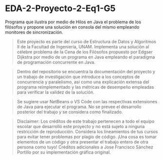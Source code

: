 # EDA-2-Proyecto-2-Eq1-G5
Programa que ilustra por medio de Hilos en Java el problema de los filósofos y propone una solución en consola del mismo empleando monitores de sincronización.

> Este proyecto es parte del curso de Estructura de Datos y Algoritmos II de la Facultad de Ingeniería, UNAM. Implementa una solución al célebre problema de la
  Cena de los Filósofos propuesto por Edgser Dijkstra por medio de un programa en Java empleando el paradigma de programación concurrente en Java.
  
> Dentro del repositorio se encuentra la documentación del proyecto y un trabajo de investigación que introduce a los conceptos de concurrencia y paralelismo, así
  como una explicación extensa del programa reimplementado y las métricas de desempeño empleadas para verificar la validez de la solución.
  
> Se sugiere usar NetBeans o VS Code con las respectivas extensiones de Java para ejecutar el programa. No se prevee el desarrollo posterior del trabajo 
  y se considera como finalizado. 
  
  > Disclaimer: Los créditos de este trabajo pertenecen a todo el equipo escolar que desarrolló este proyecto y no está sujeto a ninguna restricción de reproducción. Considera 
  los lineamientos de tus cursos para evitar tener problemas por plagio de código. ¡Una cosa es tomar elementos de un código y otra presentar el trabajo entero de otra persona 
  como tuyo! Créditos adicionales a Jose Francisco Sánchez Portillo por su implementación gráfica original.
